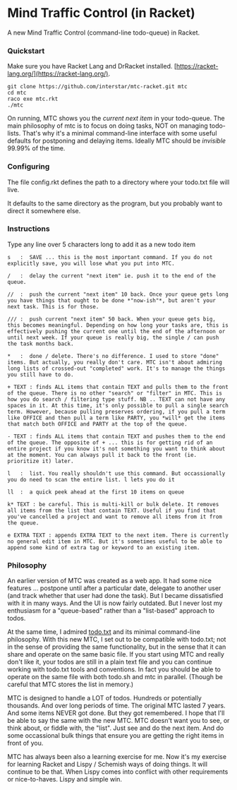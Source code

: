 # Mind Traffic Control (in Racket)

A new Mind Traffic Control (command-line todo-queue) in Racket.

### Quickstart ###

Make sure you have Racket Lang and DrRacket installed. [https://racket-lang.org/](https://racket-lang.org/).

    git clone https://github.com/interstar/mtc-racket.git mtc
    cd mtc
    raco exe mtc.rkt
    ./mtc
    

On running, MTC shows you the *current next item* in your todo-queue. The main philosophy of mtc is to focus on doing tasks, NOT on managing todo-lists. That's why it's a minimal command-line interface with some useful defaults for postponing and delaying items. Ideally MTC should be *invisible* 99.99% of the time.

### Configuring ###

The file config.rkt defines the path to a directory where your todo.txt file will live.

It defaults to the same directory as the program, but you probably want to direct it somewhere else.

### Instructions ###

Type any line over 5 characters long to add it as a new todo item

    s   :  SAVE ... this is the most important command. If you do not explicitly save, you will lose what you put into MTC.

    /   :  delay the current "next item" ie. push it to the end of the queue.

    //  :  push the current "next item" 10 back. Once your queue gets long you have things that ought to be done *"now-ish"*, but aren't your next task. This is for those.

    /// :  push current "next item" 50 back. When your queue gets big, this becomes meaningful. Depending on how long your tasks are, this is effectively pushing the current one until the end of the afternoon or until next week. If your queue is really big, the single / can push the task months back.

    *   :  done / delete. There's no difference. I used to store "done" items. But actually, you really don't care. MTC isn't about admiring long lists of crossed-out "completed" work. It's to manage the things you still have to do.

    + TEXT : finds ALL items that contain TEXT and pulls them to the front of the queue. There is no other "search" or "filter" in MTC. This is how you do search / filtering type stuff. NB .. TEXT can not have any spaces in it. At this time, it's only possible to pull a single search term. However, because pulling preserves ordering, if you pull a term like OFFICE and then pull a term like PARTY, you *will* get the items that match both OFFICE and PARTY at the top of the queue. 

    - TEXT : finds ALL items that contain TEXT and pushes them to the end of the queue. The opposite of + ... this is for getting rid of an entire project if you know it's not something you want to think about at the moment. You can always pull it back to the front (ie. prioritize it) later.

    l   :  list. You really shouldn't use this command. But occassionally you do need to scan the entire list. l lets you do it

    ll  :  a quick peek ahead at the first 10 items on queue

    k* TEXT : be careful. This is multi-kill or bulk delete. It removes all items from the list that contain TEXT. Useful if you find that you've cancelled a project and want to remove all items from it from the queue.

    e EXTRA TEXT : appends EXTRA TEXT to the next item. There is currently no general edit item in MTC. But it's sometimes useful to be able to append some kind of extra tag or keyword to an existing item.
    

### Philosophy ###

An earlier version of MTC was created as a web app. It had some nice features ... postpone until after a particular date, delegate to another user (and track whether that user had done the task). But I became dissatisfied with it in many ways. And the UI is now fairly outdated. But I never lost my enthusiasm for a "queue-based" rather than a "list-based" approach to todos.

At the same time, I admired [todo.txt](http://todotxt.com/) and its minimal command-line philosophy. With this new MTC, I set out to be compatible with todo.txt; not in the sense of providing the same functionality, but in the sense that it can share and operate on the same basic file. If you start using MTC and really don't like it, your todos are still in a plain text file and you can continue working with todo.txt tools and conventions. In fact you should be able to operate on the same file with both todo.sh and mtc in parallel. (Though be careful that MTC stores the list in memory.)

MTC is designed to handle a LOT of todos. Hundreds or potentially thousands. And over long periods of time. The original MTC lasted 7 years. And some items NEVER got done. But they got remembered. I hope that I'll be able to say the same with the new MTC. MTC doesn't want you to see, or think about, or fiddle with, the "list". Just see and do the next item. And do some occassional bulk things that ensure you are getting the right items in front of you.
  
MTC has always been also a learning exercise for me. Now it's my exercise for learning Racket and Lispy / Schemish ways of doing things. It will continue to be that. When Lispy comes into conflict with other requirements or nice-to-haves. Lispy and simple win.

